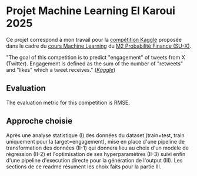 # Projet Machine Learning El Karoui 2025

Ce projet correspond à mon travail pour la [compétition Kaggle](https://www.kaggle.com/c/m2-proba-finance-2025) proposée dans le cadre du [cours Machine Learning](https://finance.math.upmc.fr/enseignements/1_4_machine_learning/) du [M2 Probabilité Finance (SU-X)](https://finance.math.upmc.fr/). 

"The goal of this competition is to predict "engagement" of tweets from X (Twitter). Engagement is defined as the sum of the number of "retweets" and "likes" which a tweet receives." (*[Kaggle](https://www.kaggle.com/c/m2-proba-finance-2025)*)

## Evaluation
The evaluation metric for this competition is RMSE.

## Approche choisie
Après une analyse statistique (I) des données du dataset (train+test, train uniquement pour la target=engagement), mise en place d'une pipeline de transformation des données (II-1) qui donnera lieu au choix d'un modèle de régression (II-2) et l'optimisation de ses hyperparamètres (II-3) suivi enfin d'une pipeline d'execution directe pour la génération de l'output (III). Les sections de ce readme résument les choix faits pour la partie III.

